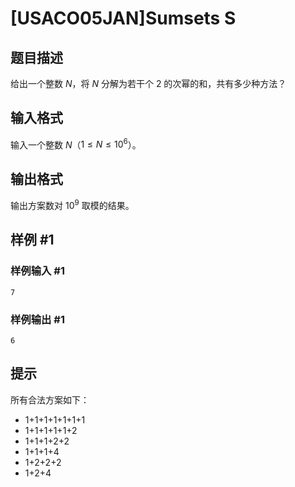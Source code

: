 # [USACO05JAN]Sumsets S

## 题目描述

给出一个整数 $N$，将 $N$ 分解为若干个 $2$ 的次幂的和，共有多少种方法？

## 输入格式

输入一个整数 $N$（$1 \leq N \leq 10^6$）。

## 输出格式

输出方案数对 $10^9$ 取模的结果。

## 样例 #1

### 样例输入 #1
```
7
```

### 样例输出 #1

```
6
```

## 提示

所有合法方案如下：
- 1+1+1+1+1+1+1
- 1+1+1+1+1+2
- 1+1+1+2+2
- 1+1+1+4
- 1+2+2+2
- 1+2+4
